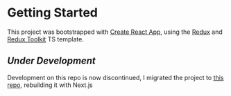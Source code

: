 # Getting Started 

This project was bootstrapped with [Create React App](https://github.com/facebook/create-react-app), using the [Redux](https://redux.js.org/) and [Redux Toolkit](https://redux-toolkit.js.org/) TS template.

## ***Under Development***

Development on this repo is now discontinued, I migrated the project to [this repo](https://github.com/filippo-floramo/emission-s2i), rebuilding it with Next.js
